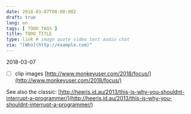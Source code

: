 ```yaml
---
date: 2018-03-07T00:00:00Z
draft: true
lang: en
tags: [ TODO_TAGS ]
title: TODO_TITLE
type: link # image quote video text audio chat
via: "[Who](http://example.com)"
---
```



2018-03-07

- [ ] clip images
[http://www.monkeyuser.com/2018/focus/](http://www.monkeyuser.com/2018/focus/)

See also the classic:
[http://heeris.id.au/2013/this-is-why-you-shouldnt-interrupt-a-programmer/](http://heeris.id.au/2013/this-is-why-you-shouldnt-interrupt-a-programmer/)

